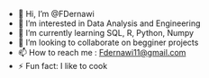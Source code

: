 - 👋 Hi, I’m @FDernawi
- 👀 I’m interested in Data Analysis and Engineering
- 🌱 I’m currently learning SQL, R, Python, Numpy
- 💞️ I’m looking to collaborate on begginer projects
- 📫 How to reach me : Fdernawi11@gmail.com
- ⚡ Fun fact: I like to cook

<!---
FDernawi/FDernawi is a ✨ special ✨ repository because its `README.md` (this file) appears on your GitHub profile.
You can click the Preview link to take a look at your changes.
--->
